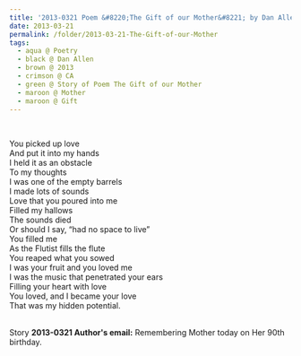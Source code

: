```yaml
---
title: '2013-0321 Poem &#8220;The Gift of our Mother&#8221; by Dan Allen'
date: 2013-03-21
permalink: /folder/2013-03-21-The-Gift-of-our-Mother
tags:
  - aqua @ Poetry
  - black @ Dan Allen
  - brown @ 2013
  - crimson @ CA
  - green @ Story of Poem The Gift of our Mother
  - maroon @ Mother
  - maroon @ Gift
---
```


<br>

<p>
You picked up love<br>
And put it into my hands<br>
I held it as an obstacle<br>
To my thoughts<br>
I was one of the empty barrels<br>
I made lots of sounds<br>
Love that you poured into me<br>
Filled my hallows<br>
The sounds died<br>
Or should I say, “had no space to live”<br>
You filled me<br>
As the Flutist fills the flute<br>
You reaped what you sowed<br>
I was your fruit and you loved me<br>
I was the music that penetrated your ears<br>
Filling your heart with love<br>
You loved, and I became your love<br>
That was my hidden potential.<br>
</p>

<br>

<wave-list>
<list-title color="DarkSeaGreen" width="40">Story</list-title>
  <list-item color="BlanchedAlmond"  width="280"><b>2013-0321 Author's email:</b> Remembering Mother today on Her 90th birthday.</list-item>
</wave-list>

